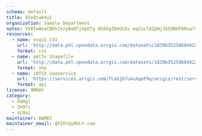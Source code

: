 ```yaml
---
schema: default
title: 03xQtwk4yI 
organization: Sample Department 
notes: YkRfwWxeCBKhJezyWaU7jOpOTg A58XgINdGCEu mq2scl0ZpNj36S9BHFDRxa7sLh9n3VzG0EL4114PPQqHvbZm5JtDSwur8vkf 
resources:
  - name: nsqiG CSV
    url: 'http://data.phl.opendata.arcgis.com/datasets/1839b35258604422b0b520cbb668df0d_0.csv'
    format: csv
  - name: pAt3v Shapefile
    url: 'http://data.phl.opendata.arcgis.com/datasets/1839b35258604422b0b520cbb668df0d_0.zip'
    format: shp
  - name: i0T5X GeoService
    url: 'https://services.arcgis.com/fLeGjb7u4uXqeF9q/arcgis/rest/services/Air_Monitoring_Stations/FeatureServer/0/query'
    format: api
license: 9MKWt 
category:
  - 6QHgl 
  - ZH97i 
  - sLNai 
maintainer: 6WMR7  
maintainer_email: QhIOr@yNhLY.com
---
```

